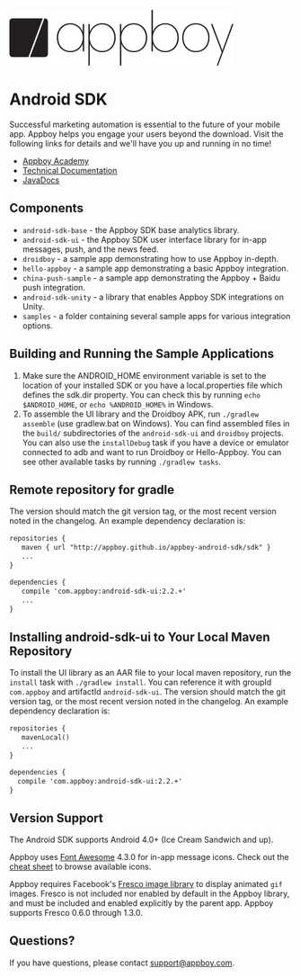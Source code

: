 ![Appboy Logo](https://github.com/Appboy/appboy-android-sdk/blob/master/Appboy_Logo_400x100.png)

# Android SDK

Successful marketing automation is essential to the future of your mobile app. Appboy helps you engage your users beyond the download. Visit the following links for details and we'll have you up and running in no time!

- [Appboy Academy](http://www.appboy.com/academy "Appboy Academy")
- [Technical Documentation](http://documentation.appboy.com "Appboy Technical Documentation")
- [JavaDocs](http://appboy.github.io/appboy-android-sdk/javadocs/ "Appboy Android SDK Class Documentation")

## Components

- `android-sdk-base` - the Appboy SDK base analytics library.
- `android-sdk-ui` - the Appboy SDK user interface library for in-app messages, push, and the news feed.
- `droidboy` - a sample app demonstrating how to use Appboy in-depth.
- `hello-appboy` - a sample app demonstrating a basic Appboy integration.
- `china-push-sample` - a sample app demonstrating the Appboy + Baidu push integration.
- `android-sdk-unity` - a library that enables Appboy SDK integrations on Unity.
- `samples` - a folder containing several sample apps for various integration options.

## Building and Running the Sample Applications

1. Make sure the ANDROID_HOME environment variable is set to the location of your installed SDK or you have a
   local.properties file which defines the sdk.dir property. You can check this by running `echo $ANDROID_HOME`, or
   `echo %ANDROID_HOME%` in Windows.
2. To assemble the UI library and the Droidboy APK, run `./gradlew assemble` (use gradlew.bat on Windows). You can find
   assembled files in the `build/` subdirectories of the `android-sdk-ui` and `droidboy` projects. You can also
   use the `installDebug` task if you have a device or emulator connected to adb and want to run Droidboy or Hello-Appboy.
   You can see other available tasks by running `./gradlew tasks`.

## Remote repository for gradle
The version should match the git version tag, or the most recent version noted in the changelog. An example dependency declaration is:

```
repositories {
   maven { url "http://appboy.github.io/appboy-android-sdk/sdk" }
   ...
}
```

```
dependencies {
   compile 'com.appboy:android-sdk-ui:2.2.+'
   ...
}
```

## Installing android-sdk-ui to Your Local Maven Repository
To install the UI library as an AAR file to your local maven repository, run the `install` task with
`./gradlew install`. You can reference it with groupId `com.appboy` and artifactId `android-sdk-ui`. The version should
match the git version tag, or the most recent version noted in the changelog. An example dependency declaration is:


```
repositories {
   mavenLocal()
   ...
}
```

```
dependencies {
  compile 'com.appboy:android-sdk-ui:2.2.+'
}
```

## Version Support

The Android SDK supports Android 4.0+ (Ice Cream Sandwich and up).

Appboy uses [Font Awesome](http://fortawesome.github.io/Font-Awesome/) 4.3.0 for in-app message icons.  Check out the [cheat sheet](http://fortawesome.github.io/Font-Awesome/cheatsheet/) to browse available icons.

Appboy requires Facebook's [Fresco image library](https://github.com/facebook/fresco) to display animated `gif` images.  Fresco is not included nor enabled by default in the Appboy library, and must be included and enabled explicitly by the parent app. Appboy supports Fresco 0.6.0 through 1.3.0.

## Questions?

If you have questions, please contact [support@appboy.com](mailto:support@appboy.com).
